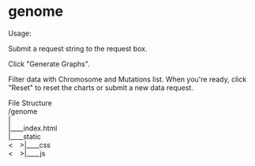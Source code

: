 # genome
Usage:

Submit a request string to the request box.

Click "Generate Graphs".

Filter data with Chromosome and Mutations list.
When you're ready, click "Reset" to reset the charts or submit a new data request.


File Structure<br />
/genome<br />
|<br />
|____index.html<br />
|____static<br />
<&emsp;>|____css<br />
<&emsp;>|____js<br />